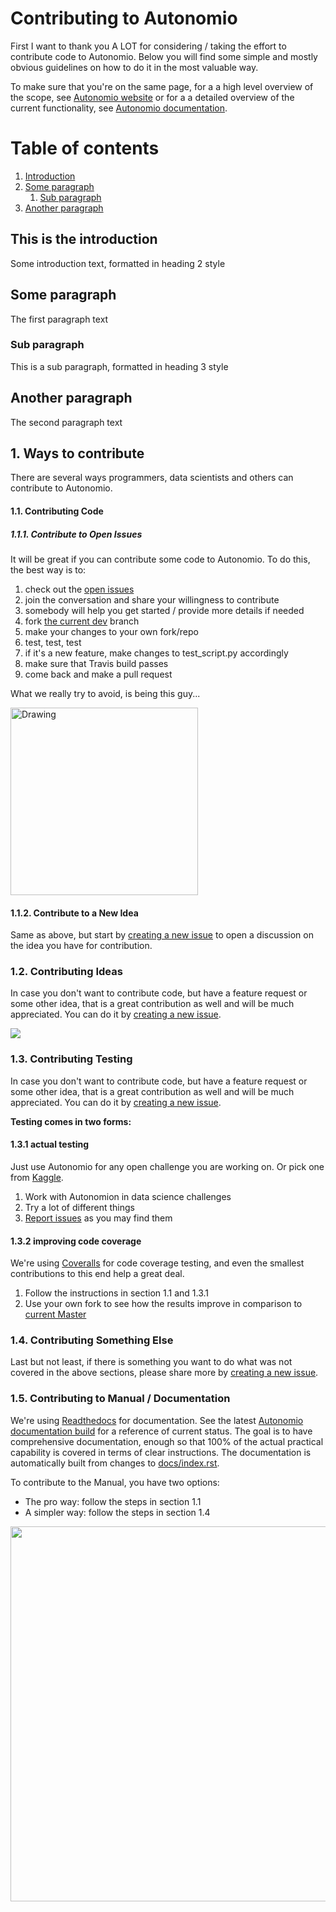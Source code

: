 # Contributing to Autonomio

First I want to thank you A LOT for considering / taking the effort to contribute code to Autonomio. Below you will find some simple and mostly obvious guidelines on how to do it in the most valuable way.

To make sure that you're on the same page, for a a high level overview of the scope, see [Autonomio website](http://autonom.io) or for a a detailed overview of the current functionality, see [Autonomio documentation](http://autonomio.readthedocs.io).

# Table of contents
1. [Introduction](#one)
2. [Some paragraph](#paragraph1)
    1. [Sub paragraph](#subparagraph1)
3. [Another paragraph](#paragraph2)

## This is the introduction <a name="introduction"></a>
Some introduction text, formatted in heading 2 style

## Some paragraph <a name="paragraph1"></a>
The first paragraph text

### Sub paragraph <a name="subparagraph1"></a>
This is a sub paragraph, formatted in heading 3 style

## Another paragraph <a name="paragraph2"></a>
The second paragraph text




## 1. Ways to contribute <a name="one"></a>

There are several ways programmers, data scientists and others can contribute to Autonomio. 

#### 1.1. Contributing Code 

##### 1.1.1. Contribute to Open Issues

It will be great if you can contribute some code to Autonomio. To do this, the best way is to: 

1) check out the [open issues](https://github.com/autonomio/core-module/issues)
2) join the conversation and share your willingness to contribute 
3) somebody will help you get started / provide more details if needed
4) fork [the current dev](https://github.com/autonomio/core-module/issues#fork-destination-box) branch
5) make your changes to your own fork/repo
6) test, test, test 
7) if it's a new feature, make changes to test_script.py accordingly 
8) make sure that Travis build passes
9) come back and make a pull request

What we really try to avoid, is being this guy...

<img src="https://s-media-cache-ak0.pinimg.com/originals/83/f7/8e/83f78e62feb95acc85d000aaf6350d23.jpg" alt="Drawing" width="300px"/>

#### 1.1.2. Contribute to a New Idea 

Same as above, but start by [creating a new issue](https://github.com/autonomio/core-module/issues/new) to open a discussion on the idea you have for contribution.

### 1.2. Contributing Ideas 

In case you don't want to contribute code, but have a feature request or some other idea, that is a great contribution as well and will be much appreciated. You can do it by [creating a new issue](https://github.com/autonomio/core-module/issues/new).

<img src="https://mrwweb.com/wp-content/uploads/2012/05/dilbertMay72012-600x186.gif">

### 1.3. Contributing Testing 

In case you don't want to contribute code, but have a feature request or some other idea, that is a great contribution as well and will be much appreciated. You can do it by [creating a new issue](https://github.com/autonomio/core-module/issues/new). 

**Testing comes in two forms:** 

#### 1.3.1 actual testing

Just use Autonomio for any open challenge you are working on. Or pick one from [Kaggle](https://www.kaggle.com/competitions).

1) Work with Autonomion in data science challenges
2) Try a lot of different things
3) [Report issues](https://github.com/autonomio/core-module/issues/new) as you may find them

#### 1.3.2 improving code coverage

We're using [Coveralls](https://coveralls.io) for code coverage testing, and even the smallest contributions to this end help a great deal. 

1) Follow the instructions in section 1.1 and 1.3.1
2) Use your own fork to see how the results improve in comparison to [current Master](https://coveralls.io/github/autonomio/core-module)

### 1.4. Contributing Something Else

Last but not least, if there is something you want to do what was not covered in the above sections, please share more by [creating a new issue](https://github.com/autonomio/core-module/issues/new).


### 1.5. Contributing to Manual / Documentation 

We're using [Readthedocs](http://readthedocs.io) for documentation. See the latest [Autonomio documentation build](http://autonomio.readthedocs.io) for a reference of current status. The goal is to have comprehensive documentation, enough so that 100% of the actual practical capability is covered in terms of clear instructions. The documentation is automatically built from changes to [docs/index.rst](https://github.com/autonomio/core-module/tree/master/docs).

To contribute to the Manual, you have two options: 

- The pro way: follow the steps in section 1.1
- A simpler way: follow the steps in section 1.4

<img src="https://stevemiles70.files.wordpress.com/2015/05/dilbertontechnicaldoumentation.png" width="600px">
